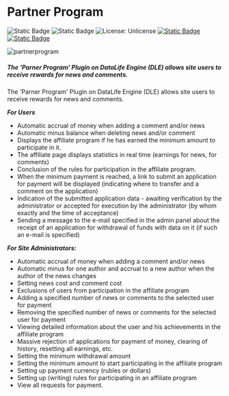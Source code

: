 # Partner Program
![Static Badge](https://img.shields.io/badge/Version-1.0-fedcba?style=flat-square) ![Static Badge](https://img.shields.io/badge/Dle-13_And_Up-green?style=flat-square) ![License: Unlicense](https://img.shields.io/badge/License-MIT-blue.svg?style=flat-square) [![Static Badge](https://img.shields.io/badge/Download-Partner_Program-red.svg?style=flat-square)](https://ticcix.com/22-partner-program.html) [![Static Badge](https://img.shields.io/badge/Documentation-Green.svg?style=flat-square)](https://ticcix.com/22-partner-program.html)

![partnerprogram](https://github.com/Ticcix/PartnerProgram/assets/16141822/3851240a-38ad-4e50-b133-67a0f35c1c04)


##### The 'Parner Program' Plugin on DataLife Engine (DLE) allows site users to receive rewards for news and comments.


The 'Parner Program' Plugin on DataLife Engine (DLE) allows site users to receive rewards for news and comments.

***For Users***
+ Automatic accrual of money when adding a comment and/or news
+ Automatic minus balance when deleting news and/or comment
+ Displays the affiliate program if he has earned the minimum amount to participate in it.
+ The affiliate page displays statistics in real time (earnings for news, for comments)
+ Conclusion of the rules for participation in the affiliate program.
+ When the minimum payment is reached, a link to submit an application for payment will be displayed (indicating where to transfer and a comment on the application)
+ Indication of the submitted application data - awaiting verification by the administrator or accepted for execution by the administrator (by whom exactly and the time of acceptance)
+ Sending a message to the e-mail specified in the admin panel about the receipt of an application for withdrawal of funds with data on it (if such an e-mail is specified)

***For Site Administrators:***
+ Automatic accrual of money when adding a comment and/or news
+ Automatic minus for one author and accrual to a new author when the author of the news changes
+ Setting news cost and comment cost
+ Exclusions of users from participation in the affiliate program
+ Adding a specified number of news or comments to the selected user for payment
+ Removing the specified number of news or comments for the selected user for payment
+ Viewing detailed information about the user and his achievements in the affiliate program
+ Massive rejection of applications for payment of money, clearing of history, resetting all earnings, etc.
+ Setting the minimum withdrawal amount
+ Setting the minimum amount to start participating in the affiliate program
+ Setting up payment currency (rubles or dollars)
+ Setting up (writing) rules for participating in an affiliate program
+ View all requests for payment.
